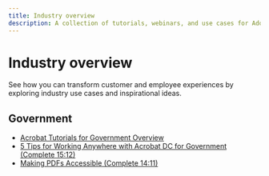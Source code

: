 ```yaml
---
title: Industry overview
description: A collection of tutorials, webinars, and use cases for Adobe Acrobat.
---
```


# Industry overview

See how you can transform customer and employee experiences by exploring industry use cases and inspirational ideas.

## Government

* [Acrobat Tutorials for Government Overview](industry/gov-overview.md)
* [5 Tips for Working Anywhere with Acrobat DC for Government (Complete 15:12)](industry/5-tips-for-working-anywhere-with-acrobat-dc-for-government.md) 
* [Making PDFs Accessible (Complete 14:11)](industry/making-pdfs-accessible.md)
